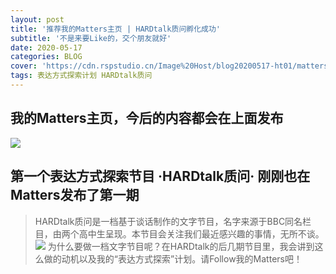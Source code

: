 ```yaml
---
layout: post
title: '推荐我的Matters主页 | HARDtalk质问孵化成功'
subtitle: '不是来要Like的，交个朋友就好'
date: 2020-05-17
categories: BLOG
cover: 'https://cdn.rspstudio.cn/Image%20Host/blog20200517-ht01/matters_home.jpg'
tags: 表达方式探索计划 HARDtalk质问
---
```


## 我的Matters主页，今后的内容都会在上面发布
![](https://cdn.rspstudio.cn/Image%20Host/blog20200517-ht01/matters_home.jpg)

## 第一个表达方式探索节目 ·HARDtalk质问· 刚刚也在Matters发布了第一期
> HARDtalk质问是一档基于谈话制作的文字节目，名字来源于BBC同名栏目，由两个高中生呈现。本节目会关注我们最近感兴趣的事情，无所不谈。
![](https://cdn.rspstudio.cn/Image%20Host/blog20200517-ht01/EP01.jpg)
为什么要做一档文字节目呢？在HARDtalk的后几期节目里，我会讲到这么做的动机以及我的“表达方式探索”计划。请Follow我的Matters吧！